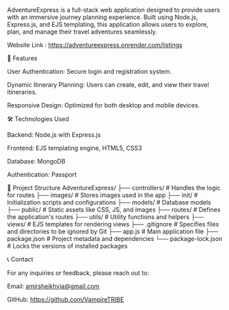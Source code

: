 
AdventureExpress is a full-stack web application designed to provide users with an immersive journey planning experience. Built using Node.js, Express.js, and EJS templating, this application allows users to explore, plan, and manage their travel adventures seamlessly.

Website Link : https://adventureexpress.onrender.com/listings

🚀 Features

User Authentication: Secure login and registration system.

Dynamic Itinerary Planning: Users can create, edit, and view their travel itineraries.

Responsive Design: Optimized for both desktop and mobile devices.

🛠️ Technologies Used

Backend: Node.js with Express.js

Frontend: EJS templating engine, HTML5, CSS3

Database: MongoDB

Authentication: Passport

📁 Project Structure
AdventureExpress/
├── controllers/      # Handles the logic for routes
├── images/           # Stores images used in the app
├── init/             # Initialization scripts and configurations
├── models/           # Database models
├── public/           # Static assets like CSS, JS, and images
├── routes/           # Defines the application's routes
├── utils/            # Utility functions and helpers
├── views/            # EJS templates for rendering views
├── .gitignore        # Specifies files and directories to be ignored by Git
├── app.js            # Main application file
├── package.json      # Project metadata and dependencies
└── package-lock.json # Locks the versions of installed packages

📞 Contact

For any inquiries or feedback, please reach out to:

Email: amirsheikhvia@gmail.com

GitHub: https://github.com/VampireTRIBE
